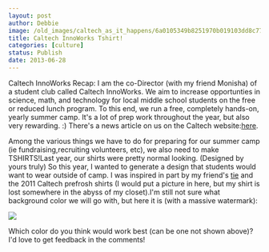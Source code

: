 ```yaml
---
layout: post
author: Debbie
image: /old_images/caltech_as_it_happens/6a0105349b8251970b019103dd8c77970c.jpg
title: Caltech InnoWorks Tshirt! 
categories: [culture]
status: Publish
date: 2013-06-28
---
```


Caltech InnoWorks Recap: I am the co-Director (with my friend Monisha) of a student club called Caltech InnoWorks. We aim to increase opportunties in science, math, and technology for local middle school students on the free or reduced lunch program. To this end, we run a free, completely hands-on, yearly summer camp. It's a lot of prep work throughout the year, but also very rewarding. :) There's a news article on us on the Caltech website:[here](https://www.caltech.edu/content/caltech-innoworks-shows-middle-school-students-fun-side-science-and-engineering).

Among the various things we have to do for preparing for our summer camp (ie fundraising,recruiting volunteers, etc), we also need to make TSHIRTS!Last year, our shirts were pretty normal looking. (Designed by yours truly)
So this year, I wanted to generate a design that students would want to wear outside of camp. 
I was inspired in part by my friend's [tie](https://www.geeky-gadgets.com/wp-content/uploads/2011/04/Circuit-board-tie1.jpg) and the 2011 Caltech prefrosh shirts (I would put a picture in here, but my shirt is lost somewhere in the abyss of my closet).I'm still not sure what background color we will go with, but here it is (with a massive watermark):


![](/old_images/caltech_as_it_happens/6a0105349b8251970b0192aba2c4f0970d.gif)

Which color do you think would work best (can be one not shown above)? I'd love to get feedback in the comments!
